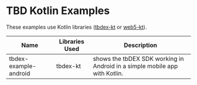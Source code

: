# TBD Kotlin Examples

These examples use Kotlin libraries ([tbdex-kt](https://github.com/TBD54566975/tbdex-kt) or [web5-kt](https://github.com/TBD54566975/web5-kt)).

| Name                   | Libraries Used | Description |
|------------------------|----------|-------------------|
| tbdex-example-android  | tbdex-kt | shows the tbDEX SDK working in Android in a simple mobile app with Kotlin. |
